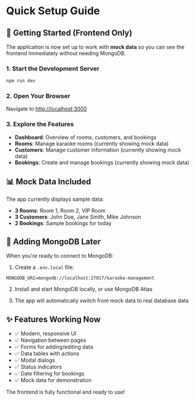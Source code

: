 # Quick Setup Guide

## 🚀 Getting Started (Frontend Only)

The application is now set up to work with **mock data** so you can see the frontend immediately without needing MongoDB.

### 1. Start the Development Server
```bash
npm run dev
```

### 2. Open Your Browser
Navigate to [http://localhost:3000](http://localhost:3000)

### 3. Explore the Features
- **Dashboard**: Overview of rooms, customers, and bookings
- **Rooms**: Manage karaoke rooms (currently showing mock data)
- **Customers**: Manage customer information (currently showing mock data)  
- **Bookings**: Create and manage bookings (currently showing mock data)

## 📊 Mock Data Included

The app currently displays sample data:
- **3 Rooms**: Room 1, Room 2, VIP Room
- **3 Customers**: John Doe, Jane Smith, Mike Johnson
- **2 Bookings**: Sample bookings for today

## 🔧 Adding MongoDB Later

When you're ready to connect to MongoDB:

1. Create a `.env.local` file:
```
MONGODB_URI=mongodb://localhost:27017/karaoke-management
```

2. Install and start MongoDB locally, or use MongoDB Atlas

3. The app will automatically switch from mock data to real database data

## ✨ Features Working Now

- ✅ Modern, responsive UI
- ✅ Navigation between pages
- ✅ Forms for adding/editing data
- ✅ Data tables with actions
- ✅ Modal dialogs
- ✅ Status indicators
- ✅ Date filtering for bookings
- ✅ Mock data for demonstration

The frontend is fully functional and ready to use!

